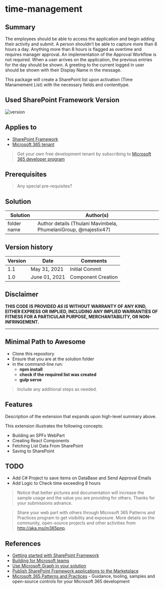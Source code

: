 # time-management

## Summary

The employees should be able to access the application and begin adding their activity and submit. 
A person shouldn’t be able to capture more than 8 hours a day. Anything more than 8 hours is flagged as overtime and requires manager approval. 
An implementation of the Approval Workflow is not required.
When a user arrives on the application, the previous entries for the day should be shown.
A greeting to the current logged in user should be shown with their Display Name in the message.

This package will create a SharePoint list upon activation (Time Manamement List) with the necessary fields and contenttype.
## Used SharePoint Framework Version

![version](https://img.shields.io/badge/version-1.11-green.svg)

## Applies to

- [SharePoint Framework](https://aka.ms/spfx)
- [Microsoft 365 tenant](https://docs.microsoft.com/en-us/sharepoint/dev/spfx/set-up-your-developer-tenant)

> Get your own free development tenant by subscribing to [Microsoft 365 developer program](http://aka.ms/o365devprogram)

## Prerequisites

> Any special pre-requisites?

## Solution

Solution|Author(s)
--------|---------
folder name | Author details (Thulani Mavimbela, PhumelaniGroup, @majestix47)

## Version history

Version|Date|Comments
-------|----|--------
1.1|May 31, 2021|Initial Commit
1.0|June 01, 2021| Component Creation

## Disclaimer

**THIS CODE IS PROVIDED *AS IS* WITHOUT WARRANTY OF ANY KIND, EITHER EXPRESS OR IMPLIED, INCLUDING ANY IMPLIED WARRANTIES OF FITNESS FOR A PARTICULAR PURPOSE, MERCHANTABILITY, OR NON-INFRINGEMENT.**

---

## Minimal Path to Awesome

- Clone this repository
- Ensure that you are at the solution folder
- in the command-line run:
  - **npm install**
  - **check if the required list was created**
  - **gulp serve**

> Include any additional steps as needed.

## Features

Description of the extension that expands upon high-level summary above.

This extension illustrates the following concepts:

- Building an SPFx WebPart
- Creating React Components
- Fetching List Data From SharePoint
- Saving to SharePoint

## TODO

- Add C# Project to save items on DataBase and Send Approval Emails
- Add Logic to Check time exceeding 8 hours

> Notice that better pictures and documentation will increase the sample usage and the value you are providing for others. Thanks for your submissions advance.

> Share your web part with others through Microsoft 365 Patterns and Practices program to get visibility and exposure. More details on the community, open-source projects and other activities from http://aka.ms/m365pnp.

## References

- [Getting started with SharePoint Framework](https://docs.microsoft.com/en-us/sharepoint/dev/spfx/set-up-your-developer-tenant)
- [Building for Microsoft teams](https://docs.microsoft.com/en-us/sharepoint/dev/spfx/build-for-teams-overview)
- [Use Microsoft Graph in your solution](https://docs.microsoft.com/en-us/sharepoint/dev/spfx/web-parts/get-started/using-microsoft-graph-apis)
- [Publish SharePoint Framework applications to the Marketplace](https://docs.microsoft.com/en-us/sharepoint/dev/spfx/publish-to-marketplace-overview)
- [Microsoft 365 Patterns and Practices](https://aka.ms/m365pnp) - Guidance, tooling, samples and open-source controls for your Microsoft 365 development
